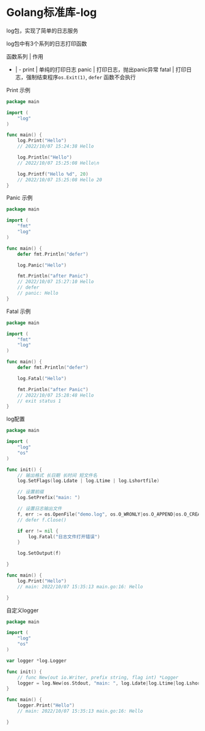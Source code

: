 # Golang标准库-log

log包，实现了简单的日志服务

log包中有3个系列的日志打印函数

函数系列 | 作用
- | -
print | 单纯的打印日志
panic | 打印日志，抛出panic异常
fatal  | 打印日志，强制结束程序`os.Exit(1)`, `defer` 函数不会执行

Print 示例

```go
package main

import (
    "log"
)

func main() {
    log.Print("Hello")
    // 2022/10/07 15:24:38 Hello

    log.Println("Hello")
    // 2022/10/07 15:25:08 Hello\n

    log.Printf("Hello %d", 20)
    // 2022/10/07 15:25:08 Hello 20
}

```

Panic 示例

```go
package main

import (
    "fmt"
    "log"
)

func main() {
    defer fmt.Println("defer")

    log.Panic("Hello")

    fmt.Println("after Panic")
    // 2022/10/07 15:27:10 Hello
    // defer
    // panic: Hello
}

```

Fatal 示例

```go
package main

import (
    "fmt"
    "log"
)

func main() {
    defer fmt.Println("defer")

    log.Fatal("Hello")

    fmt.Println("after Panic")
    // 2022/10/07 15:28:48 Hello
    // exit status 1
}

```

log配置

```go
package main

import (
    "log"
    "os"
)

func init() {
    // 输出格式 长日期 长时间 短文件名
    log.SetFlags(log.Ldate | log.Ltime | log.Lshortfile)

    // 设置前缀
    log.SetPrefix("main: ")

    // 设置日志输出文件
    f, err := os.OpenFile("demo.log", os.O_WRONLY|os.O_APPEND|os.O_CREATE, 0664)
    // defer f.Close()

    if err != nil {
        log.Fatal("日志文件打开错误")
    }

    log.SetOutput(f)

}

func main() {
    log.Print("Hello")
    // main: 2022/10/07 15:35:13 main.go:16: Hello

}

```

自定义logger

```go
package main

import (
    "log"
    "os"
)

var logger *log.Logger

func init() {
    // func New(out io.Writer, prefix string, flag int) *Logger
    logger = log.New(os.Stdout, "main: ", log.Ldate|log.Ltime|log.Lshortfile)
}

func main() {
    logger.Print("Hello")
    // main: 2022/10/07 15:35:13 main.go:16: Hello

}

```